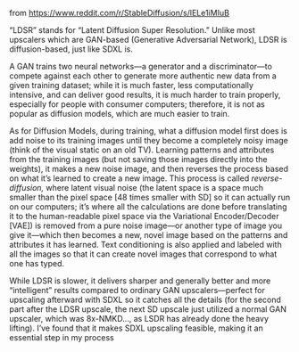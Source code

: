 from https://www.reddit.com/r/StableDiffusion/s/lELe1iMIuB

“LDSR” stands for “Latent Diffusion Super Resolution.” Unlike most upscalers which are GAN-based (Generative Adversarial Network), LDSR is diffusion-based, just like SDXL is.

A GAN trains two neural networks—a generator and a discriminator—to compete against each other to generate more authentic new data from a given training dataset; while it is much faster, less computationally intensive, and can deliver good results, it is much harder to train properly, especially for people with consumer computers; therefore, it is not as popular as diffusion models, which are much easier to train.

As for Diffusion Models, during training, what a diffusion model first does is add noise to its training images until they become a completely noisy image (think of the visual static on an old TV). Learning patterns and attributes from the training images (but not saving those images directly into the weights), it makes a new noise image, and then reverses the process based on what it’s learned to create a new image. This process is called _reverse-diffusion,_ where latent visual noise (the latent space is a space much smaller than the pixel space [48 times smaller with SD] so it can actually run on our computers; it’s where all the calculations are done before translating it to the human-readable pixel space via the Variational Encoder/Decoder [VAE]) is removed from a pure noise image—or another type of image you give it—which then becomes a new, novel image based on the patterns and attributes it has learned. Text conditioning is also applied and labeled with all the images so that it can create novel images that correspond to what one has typed.

While LDSR is slower, it delivers sharper and generally better and more “intelligent” results compared to ordinary GAN upscalers—perfect for upscaling afterward with SDXL so it catches all the details (for the second part after the LDSR upscale, the next SD upscale just utilized a normal GAN upscaler, which was 8x-NMKD…, as LSDR has already done the heavy lifting). I’ve found that it makes SDXL upscaling feasible, making it an essential step in my process
